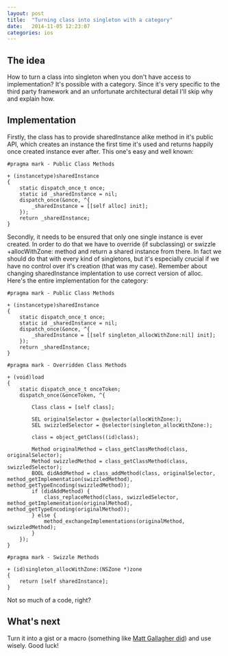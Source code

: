 ```yaml
---
layout: post
title:  "Turning class into singleton with a category"
date:   2014-11-05 12:23:07
categories: ios
---
```


## The idea

How to turn a class into singleton when you don't have access to implementation? It's possible with a category.
Since it's very specific to the third party framework and an unfortunate architectural detail I'll skip why and explain how.

## Implementation

Firstly, the class has to provide sharedInstance alike method in it's public API, which creates an instance the first time it's used and returns happily once created instance ever after. This one's easy and well known:

``` objc
#pragma mark - Public Class Methods

+ (instancetype)sharedInstance
{
    static dispatch_once_t once;
    static id _sharedInstance = nil;
    dispatch_once(&once, ^{
        _sharedInstance = [[self alloc] init];
    });
    return _sharedInstance;
}
```

Secondly, it needs to be ensured that only one single instance is ever created. In order to do that we have to override (if subclassing) or swizzle +allocWithZone: method and return a shared instance from there. In fact we should do that with every kind of singletons, but it's especially crucial if we have no control over it's creation (that was my case).
Remember about changing sharedInstance implentation to use correct version of alloc. Here's the entire implementation for the category:

``` objc
#pragma mark - Public Class Methods

+ (instancetype)sharedInstance
{
    static dispatch_once_t once;
    static id _sharedInstance = nil;
    dispatch_once(&once, ^{
        _sharedInstance = [[self singleton_allocWithZone:nil] init];
    });
    return _sharedInstance;
}

#pragma mark - Overridden Class Methods

+ (void)load
{
    static dispatch_once_t onceToken;
    dispatch_once(&onceToken, ^{
        
        Class class = [self class];
        
        SEL originalSelector = @selector(allocWithZone:);
        SEL swizzledSelector = @selector(singleton_allocWithZone:);
        
        class = object_getClass((id)class);
        
        Method originalMethod = class_getClassMethod(class, originalSelector);
        Method swizzledMethod = class_getClassMethod(class, swizzledSelector);
        BOOL didAddMethod = class_addMethod(class, originalSelector, method_getImplementation(swizzledMethod), method_getTypeEncoding(swizzledMethod));
        if (didAddMethod) {
            class_replaceMethod(class, swizzledSelector, method_getImplementation(originalMethod), method_getTypeEncoding(originalMethod));
        } else {
            method_exchangeImplementations(originalMethod, swizzledMethod);
        }
    });
}

#pragma mark - Swizzle Methods

+ (id)singleton_allocWithZone:(NSZone *)zone
{
    return [self sharedInstance];
}
```

Not so much of a code, right?

## What's next

Turn it into a gist or a macro (something like [Matt Gallagher did][cocoa_with_love]) and use wisely.
Good luck!

[cocoa_with_love]: http://www.cocoawithlove.com/2008/11/singletons-appdelegates-and-top-level.html
